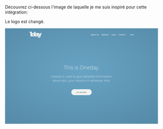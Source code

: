 Découvrez ci-dessous l'image de laquelle je me suis inspiré pour cette intégration:

Le logo est changé.

<img src="./Images/image.png" />